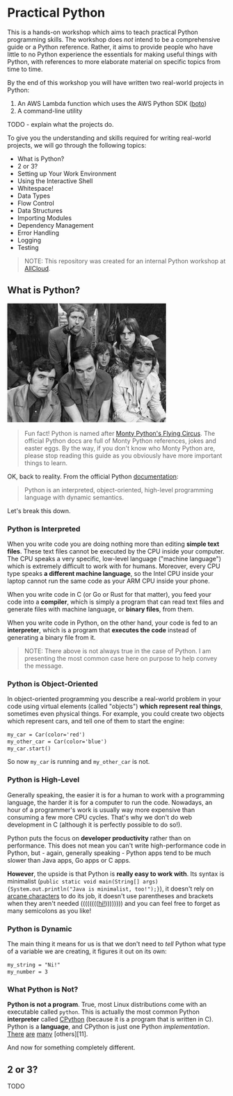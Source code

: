 # Practical Python

This is a hands-on workshop which aims to teach practical Python programming skills. The workshop
does *not* intend to be a comprehensive guide or a Python reference. Rather, it aims to provide
people who have little to no Python experience the essentials for making useful things with Python,
with references to more elaborate material on specific topics from time to time.

By the end of this workshop you will have written two real-world projects in Python:

1. An AWS Lambda function which uses the AWS Python SDK ([boto][1])
1. A command-line utility

TODO - explain what the projects do.

To give you the understanding and skills required for writing real-world projects, we will go
through the following topics:

- What is Python?
- 2 or 3?
- Setting up Your Work Environment
- Using the Interactive Shell
- Whitespace!
- Data Types
- Flow Control
- Data Structures
- Importing Modules
- Dependency Management
- Error Handling
- Logging
- Testing

>NOTE: This repository was created for an internal Python workshop at [AllCloud][2].

## What is Python?

![monty python](images/monty_python.jpg)

>Fun fact! Python is named after [Monty Python's Flying Circus][4]. The official Python docs are
>full of Monty Python references, jokes and easter eggs. By the way, if you don't know who Monty
>Python are, please stop reading this guide as you obviously have more important things to learn.

OK, back to reality. From the official Python [documentation][3]:

>Python is an interpreted, object-oriented, high-level programming language with dynamic semantics.

Let's break this down.

### Python is Interpreted

When you write code you are doing nothing more than editing **simple text files**. These text files
cannot be executed by the CPU inside your computer. The CPU speaks a very specific, low-level
language ("machine language") which is extremely difficult to work with for humans. Moreover, every
CPU type speaks **a different machine language**, so the Intel CPU inside your laptop cannot run
the same code as your ARM CPU inside your phone.

When you write code in C (or Go or Rust for that matter), you feed your code into a **compiler**,
which is simply a program that can read text files and generate files with machine language, or
**binary files**, from them.

When you write code in Python, on the other hand, your code is fed to an **interpreter**, which is
a program that **executes the code** instead of generating a binary file from it.

>NOTE: There above is not always true in the case of Python. I am presenting the most common case
>here on purpose to help convey the message.

### Python is Object-Oriented

In object-oriented programming you describe a real-world problem in your code using virtual
elements (called "objects") **which represent real things**, sometimes even physical things. For
example, you could create two objects which represent cars, and tell one of them to start the
engine:

    my_car = Car(color='red')
    my_other_car = Car(color='blue')
    my_car.start()

So now `my_car` is running and `my_other_car` is not.

### Python is High-Level

Generally speaking, the easier it is for a human to work with a programming language, the harder it
is for a computer to run the code. Nowadays, an hour of a programmer's work is usually way more
expensive than consuming a few more CPU cycles. That's why we don't do web development in C
(although it is perfectly possible to do so!).

Python puts the focus on **developer productivity** rather than on performance. This does not mean
you can't write high-performance code in Python, but -  again, generally speaking - Python apps
tend to be much slower than Java apps, Go apps or C apps.

**However**, the upside is that Python is **really easy to work with**. Its syntax is minimalist
(`public static void main(String[] args) {System.out.println("Java is minimalist, too!");}`), it
doesn't rely on [arcane characters][5] to do its job, it doesn't use parentheses and brackets when
they aren't needed (((((((([hi!][6])))))))) and you can feel free to forget as many semicolons as
you like!

### Python is Dynamic

The main thing it means for us is that we don't need to *tell* Python what type of a variable we
are creating, it figures it out on its own:

    my_string = "Ni!"
    my_number = 3

### What Python is Not?

**Python is not a program**. True, most Linux distributions come with an executable called
`python`. This is actually the most common Python **interpreter** called [CPython][7] (because it
is a program that is written in C). Python is a **language**, and CPython is just one Python
*implementation*. [There][8] [are][9] [many][10] [others][11].

And now for something completely different.

## 2 or 3?

TODO

[1]: https://github.com/boto/boto3
[2]: https://www.allcloud.io
[3]: https://www.python.org/doc/essays/blurb/
[4]: https://en.wikipedia.org/wiki/Monty_Python%27s_Flying_Circus
[5]: https://www.foo.be/docs/tpj/issues/vol4_3/tpj0403-0017.html
[6]: https://en.wikipedia.org/wiki/Scheme_(programming_language)
[7]: https://en.wikipedia.org/wiki/CPython
[8]: https://pypy.org/
[9]: http://www.jython.org/
[10]: http://pypyjs.org/